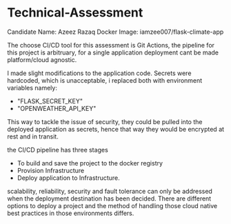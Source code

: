 # Technical-Assessment

Candidate Name: Azeez Razaq
Docker Image: iamzee007/flask-climate-app

The choose CI/CD tool for this assessment is Git Actions, the pipeline for this project is arbitruary, for a single application deployment cant be made platform/cloud agnostic. 

I made slight modifications to the application code. Secrets were hardcoded, which is unacceptable, i replaced both with environment variables namely:
- "FLASK_SECRET_KEY"
- "OPENWEATHER_API_KEY"

This way to tackle the issue of security, they could be pulled into the deployed application as secrets, hence that way they would be encrypted at rest and in transit.

the CI/CD pipeline has three stages
- To build and save the project to the docker registry
- Provision Infrastructure
- Deploy application to Infrastructure.

scalability, reliability, security and fault tolerance can only be addressed when the deployment destination has been decided. There are different options to deploy a project and the method of handling those cloud native best practices in those environments differs.